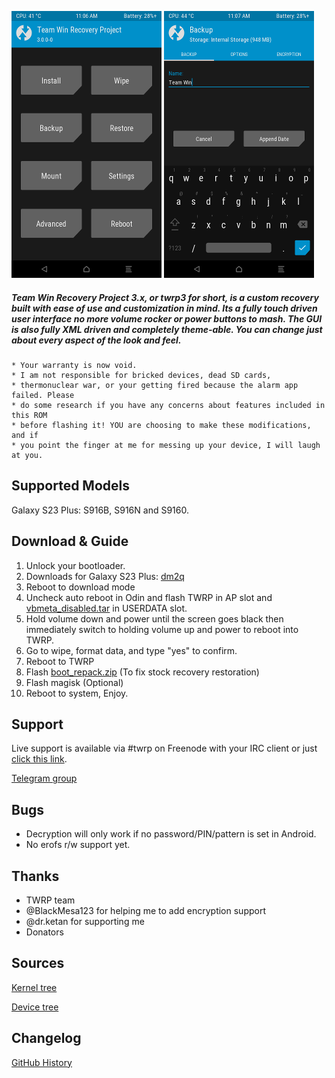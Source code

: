 ![](docs/images/twrp-home.png)
![](docs/images/twrp-backup.png)

##### Team Win Recovery Project 3.x, or twrp3 for short, is a custom recovery built with ease of use and customization in mind. Its a fully touch driven user interface no more volume rocker or power buttons to mash. The GUI is also fully XML driven and completely theme-able. You can change just about every aspect of the look and feel.

    * Your warranty is now void.
    * I am not responsible for bricked devices, dead SD cards,
    * thermonuclear war, or your getting fired because the alarm app failed. Please
    * do some research if you have any concerns about features included in this ROM
    * before flashing it! YOU are choosing to make these modifications, and if
    * you point the finger at me for messing up your device, I will laugh at you.

Supported Models
-------------
Galaxy S23 Plus: S916B, S916N and S9160.

Download & Guide
-------------
                
1. Unlock your bootloader.
2. Downloads for Galaxy S23 Plus: [dm2q](https://www.androidfilehost.com/?w=files&flid=337677)
3. Reboot to download mode
4. Uncheck auto reboot in Odin and flash TWRP in AP slot and [vbmeta_disabled.tar](https://github.com/afaneh92/android_device_samsung_dm2q/raw/github.io/docs/vbmeta_disabled.tar) in USERDATA slot.
5. Hold volume down and power until the screen goes black then immediately switch to holding volume up and power to reboot into TWRP.
6. Go to wipe, format data, and type "yes" to confirm.
7. Reboot to TWRP
8. Flash [boot_repack.zip](https://github.com/afaneh92/android_device_samsung_dm2q/raw/github.io/docs/boot_repack.zip) (To fix stock recovery restoration)
9. Flash magisk (Optional)
10. Reboot to system, Enjoy.
                
Support
-------------
Live support is available via #twrp on Freenode with your IRC client or just [click this link](http://webchat.freenode.net/?channels=twrp).

[Telegram group](https://t.me/+Z8u1Nc2dTrs2YjQ0)

Bugs
-------------
- Decryption will only work if no password/PIN/pattern is set in Android.
- No erofs r/w support yet.
     

Thanks
-------------
* TWRP team
* @BlackMesa123 for helping me to add encryption support
* @dr.ketan for supporting me​
* Donators

Sources
-------------
[Kernel tree](https://github.com/afaneh92/android_kernel_samsung_sm8550)

[Device tree](https://github.com/afaneh92/android_device_samsung_dm2q)

Changelog
-------------
[GitHub History](https://github.com/afaneh92/android_device_samsung_dm2q/commits/android-12.1)
